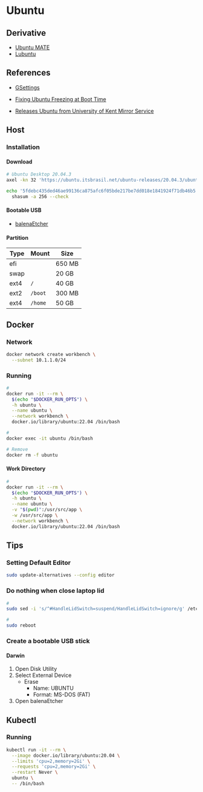 # Ubuntu

## Derivative

- [Ubuntu MATE](https://ubuntu-mate.org/)
- [Lubuntu](https://lubuntu.net/)

## References

- [GSettings](/gsettings.md)

- [Fixing Ubuntu Freezing at Boot Time](https://itsfoss.com/fix-ubuntu-freezing/)
- [Releases Ubuntu from University of Kent Mirror Service](https://www.mirrorservice.org/sites/releases.ubuntu.com/18.04.3/)

## Host

### Installation

#### Download

```sh
# Ubuntu Desktop 20.04.3
axel -kn 32 'https://ubuntu.itsbrasil.net/ubuntu-releases/20.04.3/ubuntu-20.04.3-desktop-amd64.iso'

echo '5fdebc435ded46ae99136ca875afc6f05bde217be7dd018e1841924f71db46b5 *ubuntu-20.04.3-desktop-amd64.iso' | \
  shasum -a 256 --check
```

#### Bootable USB

- [balenaEtcher](/balenaetcher.md)

#### Partition

| Type | Mount   | Size   |
| ---- | ------- | ------ |
| efi  |         | 650 MB |
| swap |         | 20 GB  |
| ext4 | `/`     | 40 GB  |
| ext2 | `/boot` | 300 MB |
| ext4 | `/home` | 50 GB  |

<!-- ```sh
#
diskutil list

#
sudo dd \
  if=ubuntu-20.04.3-desktop-amd64.iso \
  of=/dev/disk4 \
  bs=1M \
  status=progress
``` -->

## Docker

### Network

```sh
docker network create workbench \
  --subnet 10.1.1.0/24
```

### Running

```sh
#
docker run -it --rm \
  $(echo "$DOCKER_RUN_OPTS") \
  -h ubuntu \
  --name ubuntu \
  --network workbench \
  docker.io/library/ubuntu:22.04 /bin/bash

#
docker exec -it ubuntu /bin/bash

# Remove
docker rm -f ubuntu
```

#### Work Directory

```sh
#
docker run -it --rm \
  $(echo "$DOCKER_RUN_OPTS") \
  -h ubuntu \
  --name ubuntu \
  -v "$(pwd)":/usr/src/app \
  -w /usr/src/app \
  --network workbench \
  docker.io/library/ubuntu:22.04 /bin/bash
```

## Tips

### Setting Default Editor

```sh
sudo update-alternatives --config editor
```

### Do nothing when close laptop lid

```sh
#
sudo sed -i 's/^#HandleLidSwitch=suspend/HandleLidSwitch=ignore/g' /etc/systemd/logind.conf

#
sudo reboot
```

### Create a bootable USB stick

#### Darwin

1. Open Disk Utility
2. Select External Device
   - Erase
     - Name: UBUNTU
     - Format: MS-DOS (FAT)
3. Open balenaEtcher

## Kubectl

### Running

```sh
kubectl run -it --rm \
  --image docker.io/library/ubuntu:20.04 \
  --limits 'cpu=2,memory=2Gi' \
  --requests 'cpu=2,memory=2Gi' \
  --restart Never \
  ubuntu \
  -- /bin/bash
```
